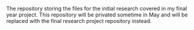 The repository storing the files for the initial research covered in my final year project. This repository will be privated sometime in May and will be replaced with the final research project repository instead. 
